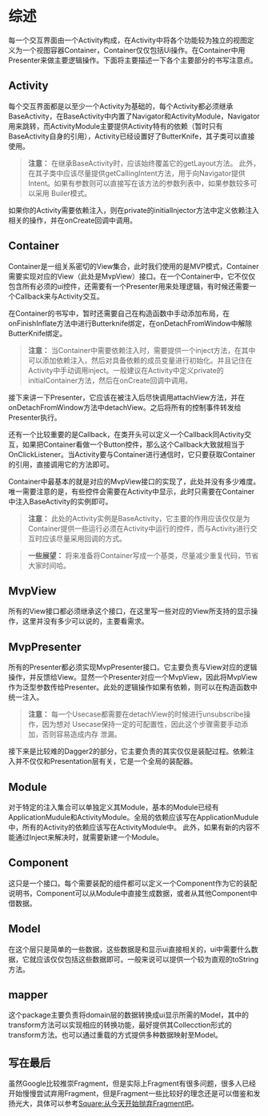 # 综述
每一个交互界面由一个Activity构成，在Activity中将各个功能较为独立的视图定义为一个视图容器Container，Container仅仅包括Ui操作。在Container中用Presenter来做主要逻辑操作。下面将主要描述一下各个主要部分的书写注意点。

## Activity
每个交互界面都是以至少一个Activity为基础的，每个Activity都必须继承BaseActivity，在BaseActivity中内置了Navigator和ActivityModule，Navigator用来跳转，而ActivityModule主要提供Activity特有的依赖（暂时只有BaseActivity自身的引用），Activity已经设置好了ButterKnife，其子类可以直接使用。
> **注意：**
> 在继承BaseActivity时，应该始终覆盖它的getLayout方法。
> 此外，在其子类中应该尽量提供getCallingIntent方法，用于向Navigator提供
> Intent。如果有参数则可以直接写在该方法的参数列表中，如果参数较多可以采用
> Builer模式。

如果你的Activity需要依赖注入，则在private的initialInjector方法中定义依赖注入相关的操作，并在onCreate回调中调用。

## Container
Container是一组关系密切的View集合，此时我们使用的是MVP模式，Container需要实现对应的View（此处是MvpView）接口。在一个Container中，它不仅仅包含所有必须的ui控件，还需要有一个Presenter用来处理逻辑，有时候还需要一个Callback来与Activity交互。

在Container的书写中，暂时还需要自己在构造函数中手动添加布局，在onFinishInflate方法中进行Butterknife绑定，在onDetachFromWindow中解除ButterKnife绑定。
> **注意：**
> 当Container中需要依赖注入时，需要提供一个inject方法，在其中可以添加依赖注入，然后对具备依赖的成员变量进行初始化。并且记住在Activity中手动调用inject。一般建议在Activity中定义private的initialContainer方法，然后在onCreate回调中调用。

接下来讲一下Presenter，它应该在被注入后尽快调用attachView方法，并在onDetachFromWindow方法中detachView。之后将所有的控制事件转发给Presenter执行。

还有一个比较重要的是Callback，在类开头可以定义一个Callback同Activity交互，如果把Container看做一个Button控件，那么这个Callback大致就相当于OnClickListener。当Activity要与Container进行通信时，它只要获取Container的引用，直接调用它的方法即可。

Container中最基本的就是对应的MvpView接口的实现了，此处并没有多少难度。唯一需要注意的是，有些控件会需要在Activity中显示，此时只需要在Container中注入BaseActivity的实例即可。
> **注意：**
> 此处的Activity实例是BaseActivity，它主要的作用应该仅仅是为Container提供一些运行必须在Activity中运行的控件，而与Activity进行交互时应该尽量采用回调的方式。

> **一些展望：**
> 将来准备将Container写成一个基类，尽量减少重复代码，节省大家时间哈。

## MvpView
所有的View接口都必须继承这个接口，在这里写一些对应的View所支持的显示操作，这里并没有多少可以说的，主要看需求。

## MvpPresenter
所有的Presenter都必须实现MvpPresenter接口。它主要负责与View对应的逻辑操作，并反馈给View。显然一个Presenter对应一个MvpView，因此将MvpView作为泛型参数传给Presenter。此处的逻辑操作如果有依赖，则可以在构造函数中统一注入。
> **注意：**
> 每一个Usecase都需要在detachView的时候进行unsubscribe操作，因为想对
> Usecase保持一定的可配置性，因此这个步骤需要手动添加，否则容易造成内存
> 泄漏。

接下来是比较难的Dagger2的部分，它主要负责的其实仅仅是装配过程。依赖注入并不仅仅和Presentation层有关，它是一个全局的装配器。

## Module
对于特定的注入集合可以单独定义其Module，基本的Module已经有ApplicationMudule和ActivityModule。全局的依赖应该写在ApplicationMudule中，所有的Activity的依赖应该写在ActivityModule中。
此外，如果有新的内容不能通过Inject来解决时，就需要新建一个Module。

## Component
这只是一个接口。每个需要装配的组件都可以定义一个Component作为它的装配说明书，Component可以从Module中直接生成数据，或者从其他Component中借数据。

## Model
在这个层只是简单的一些数据，这些数据是和显示ui直接相关的，ui中需要什么数据，它就应该仅仅包括这些数据即可。一般来说可以提供一个较为直观的toString方法。

## mapper
这个package主要负责将domain层的数据转换成ui显示所需的Model，其中的transform方法可以实现相应的转换功能，最好提供其Collecction形式的transform方法。也可以通过重载的方式提供多种数据映射至Model。

## 写在最后
虽然Google比较推崇Fragment，但是实际上Fragment有很多问题，很多人已经开始慢慢尝试弃用Fragment，但是Fragment一些比较好的理念还是可以借鉴和发扬光大，具体可以参考[Square:从今天开始抛弃Fragment吧](https://github.com/hehonghuidev/android-tech-frontier/blob/master/issue-13/Square%EF%BC%9A%E4%BB%8E%E4%BB%8A%E5%A4%A9%E5%BC%80%E5%A7%8B%E6%8A%9B%E5%BC%83Fragment%E5%90%A7%EF%BC%81.md)。

